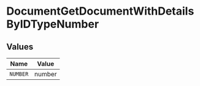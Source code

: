 # DocumentGetDocumentWithDetailsByIDTypeNumber


## Values

| Name     | Value    |
| -------- | -------- |
| `NUMBER` | number   |